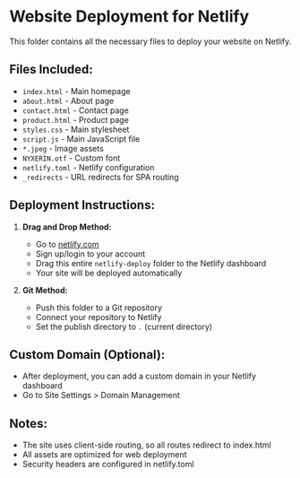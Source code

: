 # Website Deployment for Netlify

This folder contains all the necessary files to deploy your website on Netlify.

## Files Included:
- `index.html` - Main homepage
- `about.html` - About page
- `contact.html` - Contact page
- `product.html` - Product page
- `styles.css` - Main stylesheet
- `script.js` - Main JavaScript file
- `*.jpeg` - Image assets
- `NYXERIN.otf` - Custom font
- `netlify.toml` - Netlify configuration
- `_redirects` - URL redirects for SPA routing

## Deployment Instructions:

1. **Drag and Drop Method:**
   - Go to [netlify.com](https://netlify.com)
   - Sign up/login to your account
   - Drag this entire `netlify-deploy` folder to the Netlify dashboard
   - Your site will be deployed automatically

2. **Git Method:**
   - Push this folder to a Git repository
   - Connect your repository to Netlify
   - Set the publish directory to `.` (current directory)

## Custom Domain (Optional):
- After deployment, you can add a custom domain in your Netlify dashboard
- Go to Site Settings > Domain Management

## Notes:
- The site uses client-side routing, so all routes redirect to index.html
- All assets are optimized for web deployment
- Security headers are configured in netlify.toml 